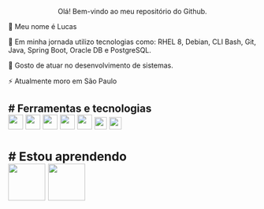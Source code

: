 <p align="center"> Olá! Bem-vindo ao meu repositório do Github.
          
<p>👋 Meu nome é Lucas

<p>🔭 Em minha jornada utilizo tecnologias como: RHEL 8, Debian, CLI Bash, Git, Java, Spring Boot, Oracle DB e PostgreSQL.     
          
<p>🤔 Gosto de atuar no desenvolvimento de sistemas.

<p>⚡ Atualmente moro em São Paulo
          
<h2># Ferramentas e tecnologias
<div style="display"flex;">          
<img style="width: 30px; height: 30px;" src="https://cdn.jsdelivr.net/gh/devicons/devicon/icons/redhat/redhat-original.svg" />          
<img style="width: 30px; height: 30px;" src="https://cdn.jsdelivr.net/gh/devicons/devicon/icons/debian/debian-original.svg" />
<img style="width: 30px; height: 30px;" src="https://cdn.jsdelivr.net/gh/devicons/devicon/icons/bash/bash-original.svg" />
<img style="width: 30px; height: 30px;" src="https://cdn.jsdelivr.net/gh/devicons/devicon/icons/git/git-original.svg" />          
<img style="width: 30px; height: 30px;" src="https://cdn.jsdelivr.net/gh/devicons/devicon/icons/java/java-original.svg" />
<img style="width: 25px; height: 25px;" src="https://cdn.jsdelivr.net/gh/devicons/devicon/icons/spring/spring-original.svg" />
<img style="width: 25px; height: 25px;" src="https://cdn.jsdelivr.net/gh/devicons/devicon/icons/postgresql/postgresql-original.svg" />
  
<div/>          

          
<h3># Estou aprendendo
<div display"flex">              
<img style="width: 75px; height: 75px;" src="https://cdn.jsdelivr.net/gh/devicons/devicon/icons/amazonwebservices/amazonwebservices-plain-wordmark.svg" />
<img style="width: 75px; height: 75px;" src="https://cdn.jsdelivr.net/gh/devicons/devicon/icons/azure/azure-original-wordmark.svg" />

          

<div/>
<div/>
    
